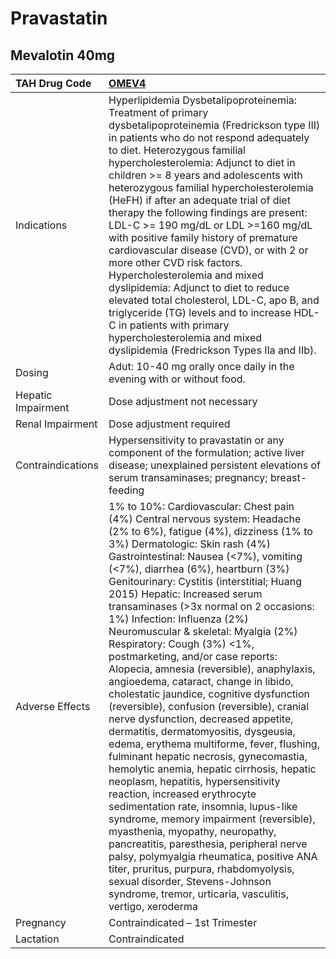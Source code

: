 # Pravastatin

## Mevalotin 40mg

| TAH Drug Code      | [OMEV4](https://www.tahsda.org.tw/drugs/hissearch.php?drug_code=OMEV4)                                                                                                                                                                                                                                                                                                                                                                                                                                                                                                                                                                                                                                                                                                                                                                                                                                                                                                                                                                                                                                                                                                                                                                                                                                                        |
|:-------------------|:------------------------------------------------------------------------------------------------------------------------------------------------------------------------------------------------------------------------------------------------------------------------------------------------------------------------------------------------------------------------------------------------------------------------------------------------------------------------------------------------------------------------------------------------------------------------------------------------------------------------------------------------------------------------------------------------------------------------------------------------------------------------------------------------------------------------------------------------------------------------------------------------------------------------------------------------------------------------------------------------------------------------------------------------------------------------------------------------------------------------------------------------------------------------------------------------------------------------------------------------------------------------------------------------------------------------------|
| Indications        | Hyperlipidemia Dysbetalipoproteinemia: Treatment of primary dysbetalipoproteinemia (Fredrickson type III) in patients who do not respond adequately to diet. Heterozygous familial hypercholesterolemia: Adjunct to diet in children >= 8 years and adolescents with heterozygous familial hypercholesterolemia (HeFH) if after an adequate trial of diet therapy the following findings are present: LDL-C >= 190 mg/dL or LDL >=160 mg/dL with positive family history of premature cardiovascular disease (CVD), or with 2 or more other CVD risk factors. Hypercholesterolemia and mixed dyslipidemia: Adjunct to diet to reduce elevated total cholesterol, LDL-C, apo B, and triglyceride (TG) levels and to increase HDL-C in patients with primary hypercholesterolemia and mixed dyslipidemia (Fredrickson Types IIa and IIb).                                                                                                                                                                                                                                                                                                                                                                                                                                                                                       |
| Dosing             | Adut: 10-40 mg orally once daily in the evening with or without food.                                                                                                                                                                                                                                                                                                                                                                                                                                                                                                                                                                                                                                                                                                                                                                                                                                                                                                                                                                                                                                                                                                                                                                                                                                                         |
| Hepatic Impairment | Dose adjustment not necessary                                                                                                                                                                                                                                                                                                                                                                                                                                                                                                                                                                                                                                                                                                                                                                                                                                                                                                                                                                                                                                                                                                                                                                                                                                                                                                 |
| Renal Impairment   | Dose adjustment required                                                                                                                                                                                                                                                                                                                                                                                                                                                                                                                                                                                                                                                                                                                                                                                                                                                                                                                                                                                                                                                                                                                                                                                                                                                                                                      |
| Contraindications  | Hypersensitivity to pravastatin or any component of the formulation; active liver disease; unexplained persistent elevations of serum transaminases; pregnancy; breast-feeding                                                                                                                                                                                                                                                                                                                                                                                                                                                                                                                                                                                                                                                                                                                                                                                                                                                                                                                                                                                                                                                                                                                                                |
| Adverse Effects    | 1% to 10%: Cardiovascular: Chest pain (4%) Central nervous system: Headache (2% to 6%), fatigue (4%), dizziness (1% to 3%) Dermatologic: Skin rash (4%) Gastrointestinal: Nausea (<7%), vomiting (<7%), diarrhea (6%), heartburn (3%) Genitourinary: Cystitis (interstitial; Huang 2015) Hepatic: Increased serum transaminases (>3x normal on 2 occasions: 1%) Infection: Influenza (2%) Neuromuscular & skeletal: Myalgia (2%) Respiratory: Cough (3%) <1%, postmarketing, and/or case reports: Alopecia, amnesia (reversible), anaphylaxis, angioedema, cataract, change in libido, cholestatic jaundice, cognitive dysfunction (reversible), confusion (reversible), cranial nerve dysfunction, decreased appetite, dermatitis, dermatomyositis, dysgeusia, edema, erythema multiforme, fever, flushing, fulminant hepatic necrosis, gynecomastia, hemolytic anemia, hepatic cirrhosis, hepatic neoplasm, hepatitis, hypersensitivity reaction, increased erythrocyte sedimentation rate, insomnia, lupus-like syndrome, memory impairment (reversible), myasthenia, myopathy, neuropathy, pancreatitis, paresthesia, peripheral nerve palsy, polymyalgia rheumatica, positive ANA titer, pruritus, purpura, rhabdomyolysis, sexual disorder, Stevens-Johnson syndrome, tremor, urticaria, vasculitis, vertigo, xeroderma |
| Pregnancy          | Contraindicated – 1st Trimester                                                                                                                                                                                                                                                                                                                                                                                                                                                                                                                                                                                                                                                                                                                                                                                                                                                                                                                                                                                                                                                                                                                                                                                                                                                                                               |
| Lactation          | Contraindicated                                                                                                                                                                                                                                                                                                                                                                                                                                                                                                                                                                                                                                                                                                                                                                                                                                                                                                                                                                                                                                                                                                                                                                                                                                                                                                               |

